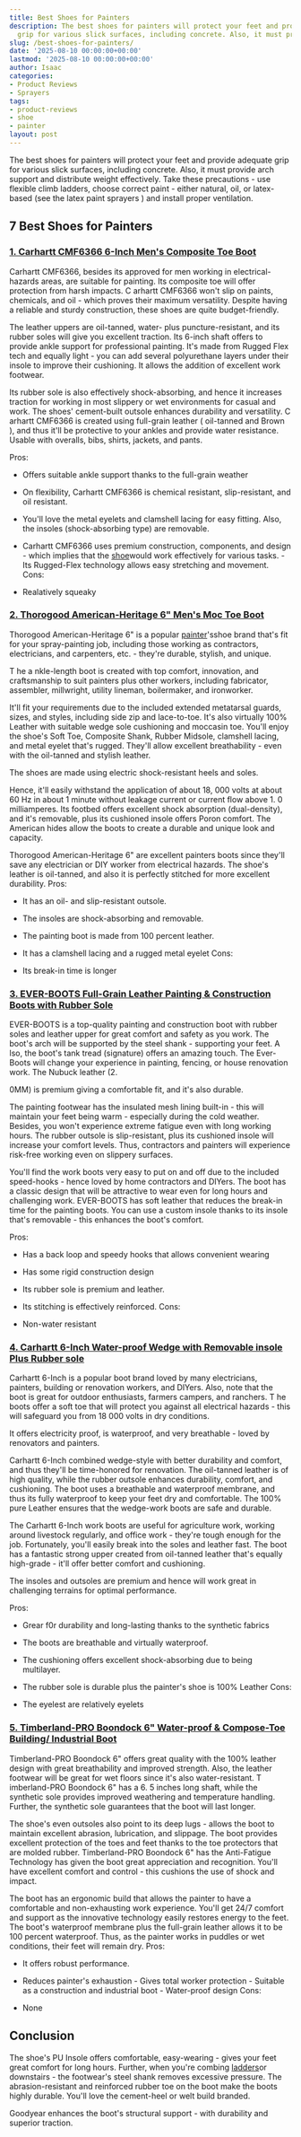 ```yaml
---
title: Best Shoes for Painters
description: The best shoes for painters will protect your feet and provide adequate
  grip for various slick surfaces, including concrete. Also, it must provide arch...
slug: /best-shoes-for-painters/
date: '2025-08-10 00:00:00+00:00'
lastmod: '2025-08-10 00:00:00+00:00'
author: Isaac
categories:
- Product Reviews
- Sprayers
tags:
- product-reviews
- shoe
- painter
layout: post
---
```

The best shoes for painters will protect your feet and provide adequate grip for various slick surfaces, including concrete. Also, it must provide arch support and distribute weight effectively. Take these precautions - use flexible climb ladders, choose correct paint - either natural, oil, or latex-based (see the latex paint sprayers ) and install proper ventilation.

##  7 Best Shoes for Painters

###  [1. Carhartt CMF6366 6-Inch Men's Composite Toe Boot](https://www.amazon.com/dp/B00CX7TM9S/?tag=p-policy-20)

Carhartt CMF6366, besides its approved for men working in electrical-hazards areas, are suitable for painting. Its composite toe will offer protection from harsh impacts. C arhartt CMF6366 won't slip on paints, chemicals, and oil - which proves their maximum versatility. Despite having a reliable and sturdy construction, these shoes are quite budget-friendly.

The leather uppers are oil-tanned, water- plus puncture-resistant, and its rubber soles will give you excellent traction. Its 6-inch shaft offers to provide ankle support for professional painting. It's made from Rugged Flex tech and equally light - you can add several polyurethane layers under their insole to improve their cushioning. It allows the addition of excellent work footwear.

Its rubber sole is also effectively shock-absorbing, and hence it increases traction for working in most slippery or wet environments for casual and work. The shoes' cement-built outsole enhances durability and versatility. C arhartt CMF6366 is created using full-grain leather ( oil-tanned and Brown ), and thus it'll be protective to your ankles and provide water resistance. Usable with overalls, bibs, shirts, jackets, and pants.

Pros:

- Offers suitable ankle support thanks to the full-grain weather

- On flexibility, Carhartt CMF6366 is chemical resistant, slip-resistant, and oil resistant.

- You'll love the metal eyelets and clamshell lacing for easy fitting. Also, the insoles (shock-absorbing type) are removable.

- Carhartt CMF6366 uses premium construction, components, and design - which implies that the [shoe](https://pestpolicy.com/best-running-shoes-for-heavy-female-runners/)would work effectively for various tasks. - Its Rugged-Flex technology allows easy stretching and movement.
Cons:

- Realatively squeaky

###  [2. Thorogood American-Heritage 6" Men's Moc Toe Boot](https://www.amazon.com/dp/B001QJ4I5C/?tag=p-policy-20)

Thorogood American-Heritage 6" is a popular [painter](https://pestpolicy.com/best-folding-ladders-for-painters/)'sshoe brand that's fit for your spray-painting job, including those working as contractors, electricians, and carpenters, etc. - they're durable, stylish, and unique.

T he a nkle-length boot is created with top comfort, innovation, and craftsmanship to suit painters plus other workers, including fabricator, assembler, millwright, utility lineman, boilermaker, and ironworker.

It'll fit your requirements due to the included extended metatarsal guards, sizes, and styles, including side zip and lace-to-toe. It's also virtually 100% Leather with suitable wedge sole cushioning and moccasin toe. You'll enjoy the shoe's Soft Toe, Composite Shank, Rubber Midsole, clamshell lacing, and metal eyelet that's rugged. They'll allow excellent breathability - even with the oil-tanned and stylish leather.

The shoes are made using electric shock-resistant heels and soles.

Hence, it'll easily withstand the application of about 18, 000 volts at about 60 Hz in about 1 minute without leakage current or current flow above 1. 0 milliamperes. Its footbed offers excellent shock absorption (dual-density), and it's removable, plus its cushioned insole offers Poron comfort. The American hides allow the boots to create a durable and unique look and capacity.

Thorogood American-Heritage 6" are excellent painters boots since they'll save any electrician or DIY worker from electrical hazards. The shoe's leather is oil-tanned, and also it is perfectly stitched for more excellent durability.
Pros:

- It has an oil- and slip-resistant outsole.

- The insoles are shock-absorbing and removable.

- The painting boot is made from 100 percent leather.

- It has a clamshell lacing and a rugged metal eyelet
Cons:

- Its break-in time is longer

###  [3. EVER-BOOTS Full-Grain Leather Painting & Construction Boots with Rubber Sole](https://www.amazon.com/dp/B00WQIPK5O/?tag=p-policy-20)

EVER-BOOTS is a top-quality painting and construction boot with rubber soles and leather upper for great comfort and safety as you work. The boot's arch will be supported by the steel shank - supporting your feet. A lso, the boot's tank tread (signature) offers an amazing touch. The Ever-Boots will change your experience in painting, fencing, or house renovation work. The Nubuck leather (2.

0MM) is premium giving a comfortable fit, and it's also durable.

The painting footwear has the insulated mesh lining built-in - this will maintain your feet being warm - especially during the cold weather. Besides, you won't experience extreme fatigue even with long working hours. The rubber outsole is slip-resistant, plus its cushioned insole will increase your comfort levels. Thus, contractors and painters will experience risk-free working even on slippery surfaces.

You'll find the work boots very easy to put on and off due to the included speed-hooks - hence loved by home contractors and DIYers. The boot has a classic design that will be attractive to wear even for long hours and challenging work. EVER-BOOTS has soft leather that reduces the break-in time for the painting boots. You can use a custom insole thanks to its insole that's removable - this enhances the boot's comfort.

Pros:

- Has a back loop and speedy hooks that allows convenient wearing

- Has some rigid construction design

- Its rubber sole is premium and leather.

- Its stitching is effectively reinforced. Cons:

- Non-water resistant

###  [4. Carhartt 6-Inch Water-proof Wedge with Removable insole Plus Rubber sole](https://www.amazon.com/dp/B01L2UH26G/?tag=p-policy-20)

Carhartt 6-Inch is a popular boot brand loved by many electricians, painters, building or renovation workers, and DIYers. Also, note that the boot is great for outdoor enthusiasts, farmers campers, and ranchers. T he boots offer a soft toe that will protect you against all electrical hazards - this will safeguard you from 18 000 volts in dry conditions.

It offers electricity proof, is waterproof, and very breathable - loved by renovators and painters.

Carhartt 6-Inch combined wedge-style with better durability and comfort, and thus they'll be time-honored for renovation. The oil-tanned leather is of high quality, while the rubber outsole enhances durability, comfort, and cushioning. The boot uses a breathable and waterproof membrane, and thus its fully waterproof to keep your feet dry and comfortable. The 100% pure Leather ensures that the wedge-work boots are safe and durable.

The Carhartt 6-Inch work boots are useful for agriculture work, working around livestock regularly, and office work - they're tough enough for the job. Fortunately, you'll easily break into the soles and leather fast. The boot has a fantastic strong upper created from oil-tanned leather that's equally high-grade - it'll offer better comfort and cushioning.

The insoles and outsoles are premium and hence will work great in challenging terrains for optimal performance.

Pros:

- Grear f0r durability and long-lasting thanks to the synthetic fabrics

- The boots are breathable and virtually waterproof.

- The cushioning offers excellent shock-absorbing due to being multilayer.

- The rubber sole is durable plus the painter's shoe is 100% Leather Cons:

- The eyelest are relatively eyelets

###  [5. Timberland-PRO Boondock 6" Water-proof & Compose-Toe Building/ Industrial Boot](https://www.amazon.com/dp/B01N6LPX7J/?tag=p-policy-20)

Timberland-PRO Boondock 6" offers great quality with the 100% leather design with great breathability and improved strength. Also, the leather footwear will be great for wet floors since it's also water-resistant. T imberland-PRO Boondock 6" has a 6. 5 inches long shaft, while the synthetic sole provides improved weathering and temperature handling. Further, the synthetic sole guarantees that the boot will last longer.

The shoe's even outsoles also point to its deep lugs - allows the boot to maintain excellent abrasion, lubrication, and slippage. The boot provides excellent protection of the toes and feet thanks to the toe protectors that are molded rubber. Timberland-PRO Boondock 6" has the Anti-Fatigue Technology has given the boot great appreciation and recognition. You'll have excellent comfort and control - this cushions the use of shock and impact.

The boot has an ergonomic build that allows the painter to have a comfortable and non-exhausting work experience. You'll get 24/7 comfort and support as the innovative technology easily restores energy to the feet. The boot's waterproof membrane plus the full-grain leather allows it to be 100 percent waterproof. Thus, as the painter works in puddles or wet conditions, their feet will remain dry.
Pros:

- It offers robust performance.

- Reduces painter's exhaustion - Gives total worker protection - Suitable as a construction and industrial boot - Water-proof design
Cons:

- None

##  Conclusion

The shoe's PU Insole offers comfortable, easy-wearing - gives your feet great comfort for long hours. Further, when you're combing [ladders](https://pestpolicy.com/best-ladder-for-painting-2-story-house/)or downstairs - the footwear's steel shank removes excessive pressure. The abrasion-resistant and reinforced rubber toe on the boot make the boots highly durable. You'll love the cement-heel or welt build branded.

Goodyear enhances the boot's structural support - with durability and superior traction.